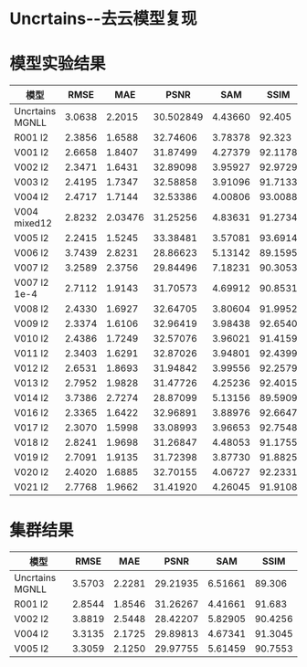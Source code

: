 # Uncrtains--去云模型复现

# 模型实验结果  
模型 | RMSE | MAE | PSNR | SAM | SSIM 
--- | --- | --- | --- | --- | ---
Uncrtains MGNLL | 3.0638 | 2.2015 | 30.502849 | 4.43660 | 92.405
R001 l2 | 2.3856 | 1.6588 | 32.74606 | 3.78378 | 92.323
V001 l2 | 2.6658 | 1.8407 | 31.87499 | 4.27379 | 92.1178 
V002 l2 | 2.3471 | 1.6431 | 32.89098 | 3.95927 | 92.9729 
V003 l2 | 2.4195 | 1.7347 | 32.58858 | 3.91096 | 91.7133
V004 l2 | 2.4717 | 1.7144 | 32.53386 | 4.00806 | 93.0088 
V004 mixed12 | 2.8232 | 2.03476 | 31.25256 | 4.83631 | 91.2734
V005 l2 | 2.2415 | 1.5245 | 33.38481 | 3.57081 | 93.6914
V006 l2 | 3.7439 | 2.8231 | 28.86623 | 5.13142 | 89.1595
V007 l2 | 3.2589 | 2.3756 | 29.84496 | 7.18231 | 90.3053
V007 l2 1e-4 | 2.7112 | 1.9143 | 31.70573 | 4.69912 | 90.8531
V008 l2 | 2.4330 | 1.6927 | 32.64705 | 3.80604 | 91.9952
V009 l2 | 2.3374 | 1.6106 | 32.96419 | 3.98438 | 92.6540
V010 l2 | 2.4386 | 1.7249 | 32.57076 | 3.96021 | 91.4159
V011 l2 | 2.3403 | 1.6291 | 32.87026 | 3.94801 | 92.4399
V012 l2 | 2.6531 | 1.8693 | 31.94842 | 3.99556 | 92.2579
V013 l2 | 2.7952 | 1.9828 | 31.47726 | 4.25236 | 92.4015
V014 l2 | 3.7386 | 2.7274 | 28.87099 | 5.13156 | 89.5909
V016 l2 | 2.3365 | 1.6422 | 32.96891 | 3.88976 | 92.6647
V017 l2 | 2.3070 | 1.5998 | 33.08993 | 3.96653 | 92.7548
V018 l2 | 2.8241 | 1.9698 | 31.26847 | 4.48053 | 91.1755
V019 l2 | 2.7091 | 1.9135 | 31.72398 | 3.87730 | 91.8825
V020 l2 | 2.4020 | 1.6885 | 32.70155 | 4.06727 | 92.2331
V021 l2 | 2.7768 | 1.9662 | 31.41920 | 4.26045 | 91.9108

# 集群结果
模型 | RMSE | MAE | PSNR | SAM | SSIM 
--- | --- | --- | --- | --- | ---
Uncrtains MGNLL | 3.5703 | 2.2281 | 29.21935 | 6.51661 | 89.306
R001 l2 | 2.8544 | 1.8546 | 31.26267 | 4.41661 | 91.683
V002 l2 | 3.8819 | 2.5448 | 28.42207 | 5.82905 | 90.4256
V004 l2 | 3.3135 | 2.1725 | 29.89813 | 4.67341 | 91.3045
V005 l2 | 3.3059 | 2.1250 | 29.97755 | 5.61459 | 90.7553
